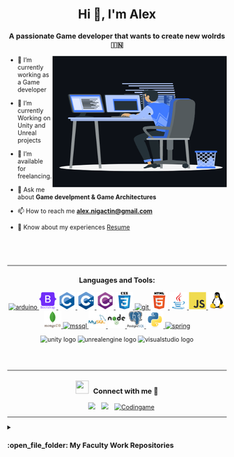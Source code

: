 <h1 align="center">Hi 👋, I'm Alex</a></h1>
<h3 align="center">A passionate Game developer that wants to create new wolrds &#127470;&#127475</h3>

<a target="_blank" align="center">
  <img align="right" top="500" height="300" width="400" alt="GIF" src="https://raw.githubusercontent.com/SubhadeepZilong/SubhadeepZilong/main/icons/animation_500_kxa883sd.gif">
</a>

- 🔭 I’m currently working as a Game developer

- 🌱 I’m currently Working on Unity and Unreal projects

- 🤝 I’m available for freelancing.

- 💬 Ask me about **Game develpment & Game Architectures**

- 📫 How to reach me **alex.nigactin@gmail.com**

- 📄 Know about my experiences <a href="https://www.linkedin.com/in/alexniga/overlay/1635532775627/single-media-viewer?type=DOCUMENT&profileId=ACoAACl1pSoBf8DmVCwYvR_ly9WgId5GFkd91_U&lipi=urn%3Ali%3Apage%3Ad_flagship3_profile_view_base%3BQGZDl1yRT5iO9euRw2it6g%3D%3D" target="blank">Resume</a>
<br/>
<br/>
<br/><!-- LANGUAGES AND TOOLS -->
<hr>
<h3 align="center">Languages and Tools:</h3>
<p align="center"> 
  <a href="https://www.arduino.cc/" target="_blank"> <img src="https://cdn.worldvectorlogo.com/logos/arduino-1.svg" alt="arduino" width="40" height="40"/> </a> 
  <a href="https://getbootstrap.com" target="_blank"> <img src="https://raw.githubusercontent.com/devicons/devicon/master/icons/bootstrap/bootstrap-plain-wordmark.svg" alt="bootstrap" width="40" height="40"/> </a>
  <a href="https://www.cprogramming.com/" target="_blank"> <img src="https://raw.githubusercontent.com/devicons/devicon/master/icons/c/c-original.svg" alt="c" width="40" height="40"/> </a>
  <a href="https://www.w3schools.com/cpp/" target="_blank"> <img src="https://raw.githubusercontent.com/devicons/devicon/master/icons/cplusplus/cplusplus-original.svg" alt="cplusplus" width="40" height="40"/> </a>
  <a href="https://www.w3schools.com/cs/" target="_blank"> <img src="https://raw.githubusercontent.com/devicons/devicon/master/icons/csharp/csharp-original.svg" alt="csharp" width="40" height="40"/> </a> <a href="https://www.w3schools.com/css/" target="_blank"> <img src="https://raw.githubusercontent.com/devicons/devicon/master/icons/css3/css3-original-wordmark.svg" alt="css3" width="40" height="40"/> </a>
  <a href="https://git-scm.com/" target="_blank"> <img src="https://www.vectorlogo.zone/logos/git-scm/git-scm-icon.svg" alt="git" width="40" height="40"/> </a> 
  <a href="https://www.w3.org/html/" target="_blank"> <img src="https://raw.githubusercontent.com/devicons/devicon/master/icons/html5/html5-original-wordmark.svg" alt="html5" width="40" height="40"/> </a>
  <a href="https://www.java.com" target="_blank"> <img src="https://raw.githubusercontent.com/devicons/devicon/master/icons/java/java-original.svg" alt="java" width="40" height="40"/> </a>
  <a href="https://developer.mozilla.org/en-US/docs/Web/JavaScript" target="_blank"> <img src="https://raw.githubusercontent.com/devicons/devicon/master/icons/javascript/javascript-original.svg" alt="javascript" width="40" height="40"/> </a>
  <a href="https://www.linux.org/" target="_blank"> <img src="https://raw.githubusercontent.com/devicons/devicon/master/icons/linux/linux-original.svg" alt="linux" width="40" height="40"/> </a>
  <a href="https://www.mongodb.com/" target="_blank"> <img src="https://raw.githubusercontent.com/devicons/devicon/master/icons/mongodb/mongodb-original-wordmark.svg" alt="mongodb" width="40" height="40"/> </a>
  <a href="https://www.microsoft.com/en-us/sql-server" target="_blank"> <img src="https://www.svgrepo.com/show/303229/microsoft-sql-server-logo.svg" alt="mssql" width="40" height="40"/> </a> <a href="https://www.mysql.com/" target="_blank"> <img src="https://raw.githubusercontent.com/devicons/devicon/master/icons/mysql/mysql-original-wordmark.svg" alt="mysql" width="40" height="40"/> </a> 
    <a href="https://nodejs.org" target="_blank"> <img src="https://raw.githubusercontent.com/devicons/devicon/master/icons/nodejs/nodejs-original-wordmark.svg" alt="nodejs" width="40" height="40"/> </a> 
    <a href="https://www.postgresql.org" target="_blank"> <img src="https://raw.githubusercontent.com/devicons/devicon/master/icons/postgresql/postgresql-original-wordmark.svg" alt="postgresql" width="40" height="40"/> </a> 
    <a href="https://www.python.org" target="_blank"> <img src="https://raw.githubusercontent.com/devicons/devicon/master/icons/python/python-original.svg" alt="python" width="40" height="40"/> </a> 
    <a href="https://spring.io/" target="_blank"> <img src="https://www.vectorlogo.zone/logos/springio/springio-icon.svg" alt="spring" width="40" height="40"/> </a> 
</p>
<p align="center"> 
  <img src="https://cdn.jsdelivr.net/gh/devicons/devicon/icons/unity/unity-original.svg" height="50" alt="unity logo"  />
  <img src="https://cdn.jsdelivr.net/gh/devicons/devicon/icons/unrealengine/unrealengine-original.svg" height="50" alt="unrealengine logo"  />
  <img src="https://cdn.jsdelivr.net/gh/devicons/devicon/icons/visualstudio/visualstudio-original.svg" height="50" alt="visualstudio logo"  />
</p> 

<br/>
<br/>
<hr>
<h3 align="center" > <img src="https://media.giphy.com/media/iY8CRBdQXODJSCERIr/giphy.gif" width="30" height="30" style="margin-right: 10px;">Connect with me 🤝 </h3>

<p align="center">

 <div align="center"  class="icons-social" style="margin-left: 10px;">
        <a style="margin-left: 10px;"  target="_blank" href="https://www.linkedin.com/in/alexniga/">
			<img src="https://img.icons8.com/doodle/40/000000/linkedin--v2.png"></a>
        <a style="margin-left: 10px;" target="_blank" href="https://github.com/alexniga">
		<img src="https://img.icons8.com/doodle/40/000000/github--v1.png"></a>
   <a style="margin-left: 10px;" target="_blank" href="https://www.codingame.com/profile/73fafbf2356a04e7fadea53ca26ec6147960254">
		<img src="https://i.ibb.co/1MRppTC/codingame-1.png" alt="Codingame" width="100" height="50"></a>
      </div>
</p>
<hr>
<details><summary><h3> :open_file_folder: My Faculty Work Repositories </h3></summary>

----
	
<div>
  <p align="center">
	<a href="https://github.com/alexniga/ProiectJavaSpring">
      		<img src="https://github-readme-stats.vercel.app/api/pin/?username=alexniga&repo=ProiectJavaSpring&theme=tokyonight" alt="GitHub Stats" />
  </a>
  <a href="https://github.com/alexniga/IntroductionToRobotics">
      		<img src="https://github-readme-stats.vercel.app/api/pin/?username=alexniga&repo=IntroductionToRobotics&theme=tokyonight" alt="GitHub Stats" />
  </a>
  <a href="https://github.com/alexniga/DungenSlayer">
      		<img src="https://github-readme-stats.vercel.app/api/pin/?username=alexniga&repo=DungenSlayer&theme=tokyonight" alt="GitHub Stats" />
  </a>
  </p>
</div>
</details>

</br></br>
